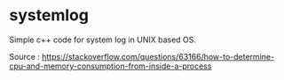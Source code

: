 # systemlog
Simple c++ code for system log in UNIX based OS.

Source : https://stackoverflow.com/questions/63166/how-to-determine-cpu-and-memory-consumption-from-inside-a-process
